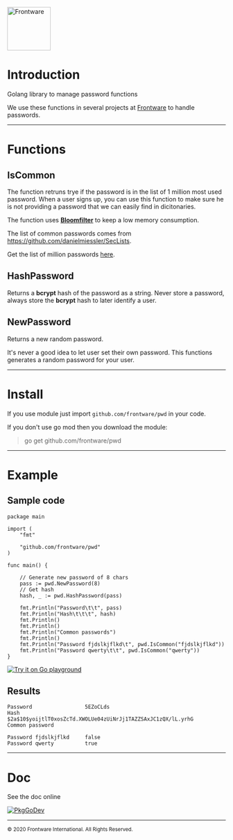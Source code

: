 [<img src="https://www.frontware.com/images/img/fw-logo.png" alt="Frontware" width="100"/>](https://frontware.com)

# Introduction



Golang library to manage password functions

We use these functions in several projects at [Frontware](https://frontware.com) to handle passwords.



- - -

# Functions

## IsCommon

The function retruns trye if the password is in the list of 1 million most used password.
When a user signs up, you can use this function to make sure he is not providing a password that we can easily find in dicitonaries.

The function uses [**Bloomfilter**](https://en.wikipedia.org/wiki/Bloom_filter#:~:text=A%20Bloom%20filter%20is%20a,a%20member%20of%20a%20set.) to keep a low memory consumption.

The list of common passwords comes from https://github.com/danielmiessler/SecLists.

Get the list of million passwords [here](https://raw.githubusercontent.com/danielmiessler/SecLists/master/Passwords/Common-Credentials/10-million-password-list-top-1000000.txt).

## HashPassword

Returns a **bcrypt** hash of the password as a string.
Never store a password, always store the **bcrypt** hash to later identify a user.


## NewPassword

Returns a new random password.

It's never a good idea to let user set their own password. This functions generates a random password for your user.

- - -

# Install

If you use module just import ```github.com/frontware/pwd``` in your code.

If you don't use go mod then you download the module:

> go get github.com/frontware/pwd

- - -

# Example

## Sample code

```golang
package main

import (
	"fmt"

	"github.com/frontware/pwd"
)

func main() {

	// Generate new password of 8 chars
	pass := pwd.NewPassword(8)
	// Get hash
	hash, _ := pwd.HashPassword(pass)

	fmt.Println("Password\t\t", pass)
	fmt.Println("Hash\t\t\t", hash)
	fmt.Println()
	fmt.Println()
	fmt.Println("Common passwords")
	fmt.Println()
	fmt.Println("Password fjdslkjflkd\t", pwd.IsCommon("fjdslkjflkd"))
	fmt.Println("Password qwerty\t\t", pwd.IsCommon("qwerty"))
}
```

[![Try it on Go playground](https://img.shields.io/static/v1?label=Golang&message=Playground&color=blue)](https://play.golang.org/p/X90TNOReDak)

## Results

```
Password                 5EZoCLds
Hash                     $2a$10$yoijtlT0xosZcTd.XWOLUe04zUiNrJj1TAZZSAxJC1zQX/lL.yrhG
Common password

Password fjdslkjflkd     false
Password qwerty          true
```


- - -

# Doc

See the doc online

[![PkgGoDev](https://pkg.go.dev/badge/github.com/frontware/pwd)](https://pkg.go.dev/github.com/frontware/pwd)

-----------------------------------------------
<sup>© 2020 Frontware International. All Rights Reserved.</sup>